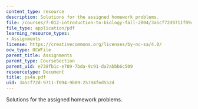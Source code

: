 ```yaml
---
content_type: resource
description: Solutions for the assigned homework problems.
file: /courses/7-012-introduction-to-biology-fall-2004/3a5cf72d9711f0949b0925794fed552d_ps4a.pdf
file_type: application/pdf
learning_resource_types:
- Assignments
license: https://creativecommons.org/licenses/by-nc-sa/4.0/
ocw_type: OCWFile
parent_title: Assignments
parent_type: CourseSection
parent_uid: e738fb1c-e789-7bda-9c91-da7abbb6c509
resourcetype: Document
title: ps4a.pdf
uid: 3a5cf72d-9711-f094-9b09-25794fed552d
---
```

Solutions for the assigned homework problems.